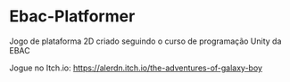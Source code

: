 # Ebac-Platformer
Jogo de plataforma 2D criado seguindo o curso de programação Unity da EBAC

Jogue no Itch.io: https://alerdn.itch.io/the-adventures-of-galaxy-boy
